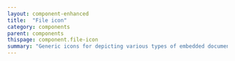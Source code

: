 ```yaml
---
layout: component-enhanced
title:  "File icon"
category: components
parent: components
thispage: component.file-icon
summary: "Generic icons for depicting various types of embedded document."
---
```

